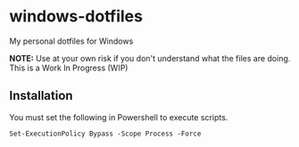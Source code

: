 # windows-dotfiles
My personal dotfiles for Windows

**NOTE:** Use at your own risk if you don't understand what the files are doing. This is a Work In Progress (WIP)

## Installation
You must set the following in Powershell to execute scripts.
```
Set-ExecutionPolicy Bypass -Scope Process -Force
```
